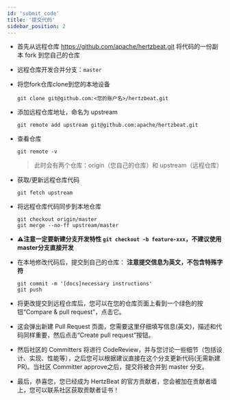 ```yaml
---
id: 'submit_code'
title: '提交代码'
sidebar_position: 2
---
```


<!--
Licensed to the Apache Software Foundation (ASF) under one or more
contributor license agreements.  See the NOTICE file distributed with
this work for additional information regarding copyright ownership.
The ASF licenses this file to You under the Apache License, Version 2.0
(the "License"); you may not use this file except in compliance with
the License.  You may obtain a copy of the License at

https://www.apache.org/licenses/LICENSE-2.0

Unless required by applicable law or agreed to in writing, software
distributed under the License is distributed on an "AS IS" BASIS,
WITHOUT WARRANTIES OR CONDITIONS OF ANY KIND, either express or implied.
See the License for the specific language governing permissions and
limitations under the License.
-->
* 首先从远程仓库 <https://github.com/apache/hertzbeat.git> 将代码的一份副本 fork 到您自己的仓库

* 远程仓库开发合并分支：`master`

* 将您fork仓库clone到您的本地设备

  ```shell
  git clone git@github.com:<您的账户名>/hertzbeat.git
  ```

* 添加远程仓库地址，命名为 upstream

  ```shell
  git remote add upstream git@github.com:apache/hertzbeat.git
  ```

* 查看仓库

  ```shell
  git remote -v
  ```

  > 此时会有两个仓库：origin（您自己的仓库）和 upstream（远程仓库）

* 获取/更新远程仓库代码

  ```shell
  git fetch upstream
  ```

* 将远程仓库代码同步到本地仓库

  ```shell
  git checkout origin/master
  git merge --no-ff upstream/master
  ```

* **⚠️注意一定要新建分支开发特性 `git checkout -b feature-xxx`，不建议使用master分支直接开发**
* 在本地修改代码后，提交到自己的仓库：
  **注意提交信息为英文，不包含特殊字符**

  ```shell
  git commit -m '[docs]necessary instructions'
  git push
  ```

* 将更改提交到远程仓库后，您可以在您的仓库页面上看到一个绿色的按钮“Compare & pull request”，点击它。
* 这会弹出新建 Pull Request 页面，您需要这里仔细填写信息(英文)，描述和代码同样重要，然后点击“Create pull request”按钮。
* 然后社区的 Committers 将进行 CodeReview，并与您讨论一些细节（包括设计、实现、性能等），之后您可以根据建议直接在这个分支更新代码(无需新建PR)。当社区 Committer approve之后，提交将被合并到 master 分支。
* 最后，恭喜您，您已经成为 HertzBeat 的官方贡献者，您会被加在贡献者墙上，您可以联系社区获取贡献者证书！
